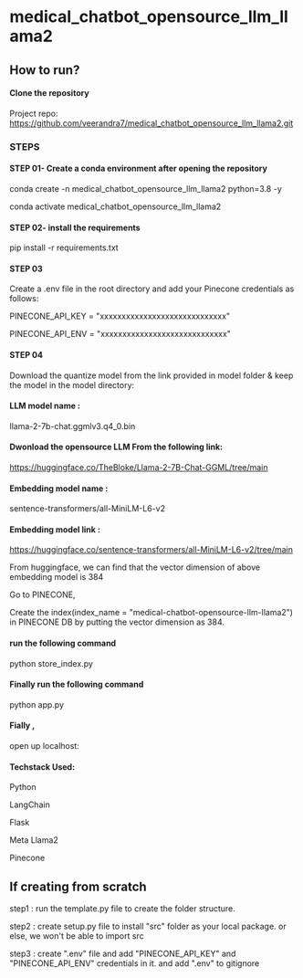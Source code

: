 # medical_chatbot_opensource_llm_llama2



## How to run?

#### Clone the repository

Project repo: https://github.com/veerandra7/medical_chatbot_opensource_llm_llama2.git

### STEPS 

#### STEP 01- Create a conda environment after opening the repository

conda create -n medical_chatbot_opensource_llm_llama2 python=3.8 -y

conda activate medical_chatbot_opensource_llm_llama2


#### STEP 02- install the requirements
pip install -r requirements.txt

#### STEP 03
Create a .env file in the root directory and add your Pinecone credentials as follows:

PINECONE_API_KEY = "xxxxxxxxxxxxxxxxxxxxxxxxxxxxx"

PINECONE_API_ENV = "xxxxxxxxxxxxxxxxxxxxxxxxxxxxx"

#### STEP 04
Download the quantize model from the link provided in model folder & keep the model in the model directory:

#### LLM model name : 

llama-2-7b-chat.ggmlv3.q4_0.bin

#### Dwonload the opensource LLM From the following link:

https://huggingface.co/TheBloke/Llama-2-7B-Chat-GGML/tree/main


#### Embedding model name : 

sentence-transformers/all-MiniLM-L6-v2

#### Embedding model link :

https://huggingface.co/sentence-transformers/all-MiniLM-L6-v2/tree/main

From huggingface,
we can find that the vector dimension of above embedding model is 384

Go to PINECONE,

Create the index(index_name = "medical-chatbot-opensource-llm-llama2") in PINECONE DB by putting the vector dimension as 384.


#### run the following command


python store_index.py

#### Finally run the following command
python app.py

#### Fially , 

open up localhost:

#### Techstack Used:
Python

LangChain

Flask

Meta Llama2

Pinecone


## If creating from scratch

step1 :  run the template.py file to create the folder structure.

step2 : create setup.py file to install "src" folder as your local package. or else, we won't be able to import src

step3 : create ".env" file and add "PINECONE_API_KEY" and "PINECONE_API_ENV" credentials in it. and add ".env" to gitignore


